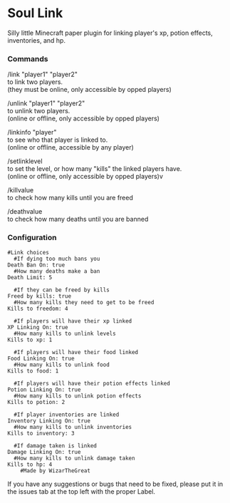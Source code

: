 # Soul Link
Silly little Minecraft paper plugin for linking player's xp, potion effects, inventories, and hp.<br />
### Commands <br />
/link "player1" "player2"<br />
to link two players.<br />
(they must be online, only accessible by opped players)<br />

/unlink "player1" "player2"<br />
to unlink two players.<br />
(online or offline, only accessible by opped players)<br />
 
/linkinfo "player"<br />
to see who that player is linked to.<br />
(online or offline, accessible by any player)<br />

/setlinklevel<br />
to set the level, or how many "kills" the linked players have.<br />
(online or offline, only accessible by opped players)v

/killvalue<br />
to check how many kills until you are freed<br />

/deathvalue<br />
to check how many deaths until you are banned<br />

### Configuration<br />
```
#Link choices
  #If dying too much bans you
Death Ban On: true
  #How many deaths make a ban
Death Limit: 5

  #If they can be freed by kills
Freed by kills: true
  #How many kills they need to get to be freed
Kills to freedom: 4

  #If players will have their xp linked
XP Linking On: true
  #How many kills to unlink levels
Kills to xp: 1

  #If players will have their food linked
Food Linking On: true
  #How many kills to unlink food
Kills to food: 1

  #If players will have their potion effects linked
Potion Linking On: true
  #How many kills to unlink potion effects
Kills to potion: 2

  #If player inventories are linked
Inventory Linking On: true
  #How many kills to unlink inventories
Kills to inventory: 3

  #If damage taken is linked
Damage Linking On: true
  #How many kills to unlink damage taken
Kills to hp: 4
    #Made by WizarTheGreat

```

If you have any suggestions or bugs that need to be fixed, please put it in the issues tab at the top left with the proper Label.

